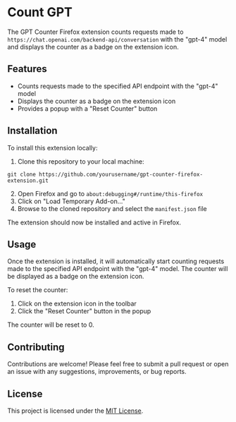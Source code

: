 # Count GPT

The GPT Counter Firefox extension counts requests made to `https://chat.openai.com/backend-api/conversation` with the "gpt-4" model and displays the counter as a badge on the extension icon.

## Features

- Counts requests made to the specified API endpoint with the "gpt-4" model
- Displays the counter as a badge on the extension icon
- Provides a popup with a "Reset Counter" button

## Installation

To install this extension locally:

1. Clone this repository to your local machine:

```
git clone https://github.com/yourusername/gpt-counter-firefox-extension.git
```

2. Open Firefox and go to `about:debugging#/runtime/this-firefox`
3. Click on "Load Temporary Add-on..."
4. Browse to the cloned repository and select the `manifest.json` file

The extension should now be installed and active in Firefox.

## Usage

Once the extension is installed, it will automatically start counting requests made to the specified API endpoint with the "gpt-4" model. The counter will be displayed as a badge on the extension icon.

To reset the counter:

1. Click on the extension icon in the toolbar
2. Click the "Reset Counter" button in the popup

The counter will be reset to 0.

## Contributing

Contributions are welcome! Please feel free to submit a pull request or open an issue with any suggestions, improvements, or bug reports.

## License

This project is licensed under the [MIT License](LICENSE).
